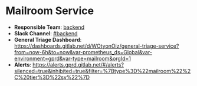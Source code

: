 <!-- MARKER: do not edit this section directly. Edit services/service-mappings.yml then run scripts/generate-docs -->
#  Mailroom Service

* **Responsible Team**: [backend](https://about.gitlab.com/handbook/engineering/dev-backend/)
* **Slack Channel**: [#backend](https://gitlab.slack.com/archives/production/backend)
* **General Triage Dashboard**: https://dashboards.gitlab.net/d/WOtyonOiz/general-triage-service?from=now-6h&to=now&var-prometheus_ds=Global&var-environment=gprd&var-type=mailroom&orgId=1
* **Alerts**: https://alerts.gprd.gitlab.net/#/alerts?silenced=true&inhibited=true&filter=%7Btype%3D%22mailroom%22%2C%20tier%3D%22sv%22%7D
<!-- END_MARKER -->
